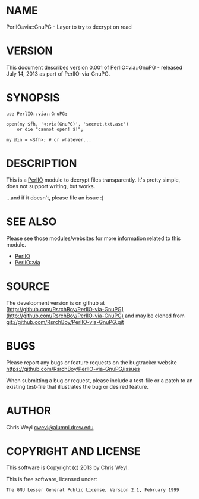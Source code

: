 # NAME

PerlIO::via::GnuPG - Layer to try to decrypt on read

# VERSION

This document describes version 0.001 of PerlIO::via::GnuPG - released July 14, 2013 as part of PerlIO-via-GnuPG.

# SYNOPSIS

    use PerlIO::via::GnuPG;

    open(my $fh, '<:via(GnuPG)', 'secret.txt.asc')
        or die "cannot open! $!";

    my @in = <$fh>; # or whatever...

# DESCRIPTION

This is a [PerlIO](http://search.cpan.org/perldoc?PerlIO) module to decrypt files transparently.  It's pretty
simple, does not support writing, but works.

...and if it doesn't, please file an issue :)

# SEE ALSO

Please see those modules/websites for more information related to this module.

- [PerlIO](http://search.cpan.org/perldoc?PerlIO)
- [PerlIO::via](http://search.cpan.org/perldoc?PerlIO::via)

# SOURCE

The development version is on github at [http://github.com/RsrchBoy/PerlIO-via-GnuPG](http://github.com/RsrchBoy/PerlIO-via-GnuPG)
and may be cloned from [git://github.com/RsrchBoy/PerlIO-via-GnuPG.git](git://github.com/RsrchBoy/PerlIO-via-GnuPG.git)

# BUGS

Please report any bugs or feature requests on the bugtracker website
https://github.com/RsrchBoy/PerlIO-via-GnuPG/issues

When submitting a bug or request, please include a test-file or a
patch to an existing test-file that illustrates the bug or desired
feature.

# AUTHOR

Chris Weyl <cweyl@alumni.drew.edu>

# COPYRIGHT AND LICENSE

This software is Copyright (c) 2013 by Chris Weyl.

This is free software, licensed under:

    The GNU Lesser General Public License, Version 2.1, February 1999
